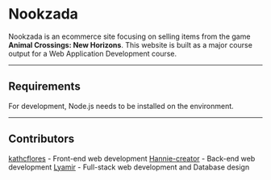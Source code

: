 # Nookzada

Nookzada is an ecommerce site focusing on selling items from the game **Animal Crossings: New Horizons**.
This website is built as a major course output for a Web Application Development course.

---

## Requirements

For development, Node.js needs to be installed on the environment.

---

## Contributors

[kathcflores](http://github.com/kathcflores) - Front-end web development
[Hannie-creator](http://github.com/Hannie-creator) - Back-end web development
[Lyamir]((http://github.com/Lyamir)) - Full-stack web development and Database design
